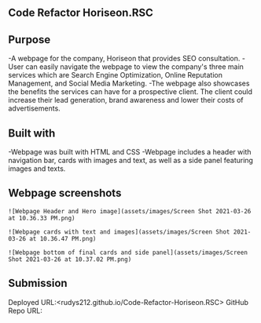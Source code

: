 ## Code Refactor Horiseon.RSC
## Purpose
-A webpage for the company, Horiseon that provides SEO consultation. 
-User can easily navigate the webpage to view the company's three main services which are Search Engine Optimization, Online Reputation Management, and Social Media Marketing. 
-The webpage also showcases the benefits the services can have for a prospective client. The client could increase their lead generation, brand awareness and lower their costs of advertisements. 
## Built with
-Webpage was built with HTML and CSS
-Webpage includes a header with navigation bar, cards with images and text, as well as a side panel featuring images and texts. 

## Webpage screenshots
    ![Webpage Header and Hero image](assets/images/Screen Shot 2021-03-26 at 10.36.33 PM.png)

    ![Webpage cards with text and images](assets/images/Screen Shot 2021-03-26 at 10.36.47 PM.png)

    ![Webpage bottom of final cards and side panel](assets/images/Screen Shot 2021-03-26 at 10.37.02 PM.png)

## Submission
Deployed URL:<rudys212.github.io/Code-Refactor-Horiseon.RSC>       GitHub Repo URL:

